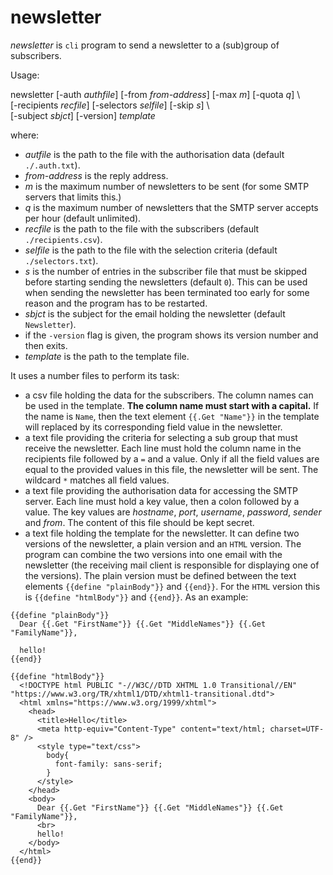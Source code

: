 # newsletter

_newsletter_ is `cli` program to send a newsletter to a (sub)group of
  subscribers.

Usage:

newsletter [-auth _authfile_] [-from _from-address_] [-max _m_] [-quota _q_]  \\ \
           [-recipients _recfile_]  [-selectors _selfile_] [-skip _s_] \\ \
           [-subject _sbjct_] [-version] _template_

 where:

 - _autfile_ is the path to the file with the authorisation data (default
  `./.auth.txt`).
 - _from-address_ is the reply address.
 - _m_ is the maximum number of newsletters to be sent (for some SMTP servers
   that limits this.)
 - _q_ is the maximum number of newsletters that the SMTP server accepts per
   hour (default unlimited).
 - _recfile_ is the path to the file with the subscribers (default
   `./recipients.csv`).
 - _selfile_ is the path to the file with the selection criteria (default
   `./selectors.txt`).
 - _s_ is the number of entries in the subscriber file that must be skipped
   before starting sending the newsletters (default `0`). This can be used when
   sending the newsletter has been terminated too early for some reason and the
   program has to be restarted.
 - _sbjct_ is the subject for the email holding the newsletter (default `Newsletter`).
 - if the `-version` flag is given, the program shows its version number and
   then exits.
- _template_ is the path to the template file.

It uses a number files to perform its task:

- a csv file holding the data for the subscribers. The column names can be used
  in the template. **The column name must start with a capital.** If the name is
  `Name`, then the text element `{{.Get "Name"}}` in the template will
  replaced by its corresponding field value in the newsletter.
- a text file providing the criteria for selecting a sub group that must receive
  the newsletter. Each line must hold the column name in the recipients file
  followed by a `=` and a value. Only if all the field values are equal to the
  provided values in this file, the newsletter will be sent. The wildcard `*`
  matches all field values.
- a text file providing the authorisation data for accessing the SMTP server.
  Each line must hold a key value, then a colon followed by a value. The key
  values are _hostname_, _port_, _username_, _password_, _sender_ and _from_.
  The content of this file should be kept secret.
- a text file holding the template for the newsletter. It can define two
  versions of the newsletter, a plain version and an `HTML` version. The program
  can combine the two versions into one email with the newsletter (the receiving
  mail client is responsible for displaying one of the versions).
  The plain version must be defined between the text elements
  `{{define "plainBody"}}` and `{{end}}`. For the `HTML` version this is
  `{{define "htmlBody"}}` and `{{end}}`. As an example:

```
{{define "plainBody"}}
  Dear {{.Get "FirstName"}} {{.Get "MiddleNames"}} {{.Get "FamilyName"}},

  hello!
{{end}}

{{define "htmlBody"}}
  <!DOCTYPE html PUBLIC "-//W3C//DTD XHTML 1.0 Transitional//EN" "https://www.w3.org/TR/xhtml1/DTD/xhtml1-transitional.dtd">
  <html xmlns="https://www.w3.org/1999/xhtml">
    <head>
      <title>Hello</title>
      <meta http-equiv="Content-Type" content="text/html; charset=UTF-8" />
      <style type="text/css">
        body{
          font-family: sans-serif;
        }
      </style>
    </head>
    <body>
      Dear {{.Get "FirstName"}} {{.Get "MiddleNames"}} {{.Get "FamilyName"}},
      <br>
      hello!
    </body>
  </html>
{{end}}
```
